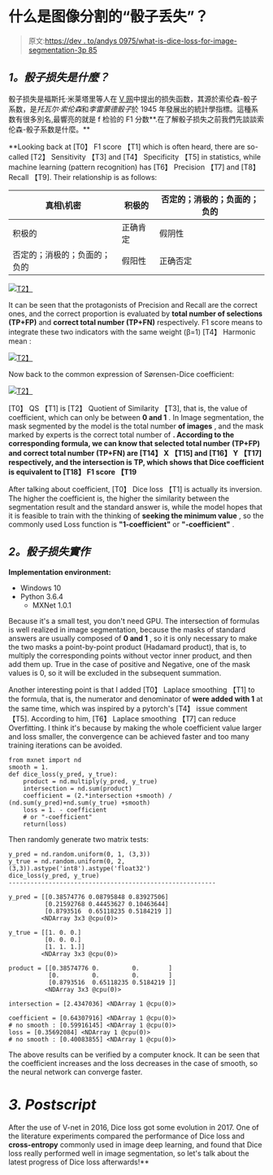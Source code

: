# 什么是图像分割的“骰子丢失”？

> 原文:[https://dev . to/andys 0975/what-is-dice-loss-for-image-segmentation-3p 85](https://dev.to/andys0975/what-is-dice-loss-for-image-segmentation-3p85)

## [](#1-dice-loss-%E6%98%AF%E4%BB%80%E9%BA%BC-)*1。骰子损失是什麼？*

骰子损失是福斯托·米莱塔里等人在 [V 网](https://arxiv.org/abs/1606.04797)中提出的损失函数，其源於索伦森-骰子系数，是*托瓦尔·索伦森*和*李雷蒙德骰子*於 1945 年發展出的統計學指標。這種系数有很多別名,最響亮的就是 f 检验的 F1 分数**.在了解骰子损失之前我們先談談索伦森-骰子系数是什麼。**

 **Looking back at [T0】 F1 score 【T1] which is often heard, there are so-called [T2】 Sensitivity 【T3] and [T4】 Specificity 【T5] in statistics, while machine learning (pattern recognition) has [T6】 Precision 【T7] and [T8】 Recall 【T9]. Their relationship is as follows:

| 真相\机密 | 积极的 | 否定的；消极的；负面的；负的 |
| --- | --- | --- |
| 积极的 | 正确肯定 | 假阴性 |
| 否定的；消极的；负面的；负的 | 假阳性 | 正确否定 |

[![](../Images/ae497364b39b5bf9c4795634c47d7c93.png)T2】](https://res.cloudinary.com/practicaldev/image/fetch/s--yheN3ytc--/c_limit%2Cf_auto%2Cfl_progressive%2Cq_auto%2Cw_880/https://goo.gl/fChxAU)

It can be seen that the protagonists of Precision and Recall are the correct ones, and the correct proportion is evaluated by **total number of selections (TP+FP)** and **correct total number (TP+FN)** respectively. F1 score means to integrate these two indicators with the same weight (β=1) [T4】 Harmonic mean :

[![](../Images/8239946056ba19f4637740e1b9b617fc.png)T2】](https://res.cloudinary.com/practicaldev/image/fetch/s--I-RO-dnQ--/c_limit%2Cf_auto%2Cfl_progressive%2Cq_auto%2Cw_880/https://goo.gl/ujUjny)

Now back to the common expression of Sørensen-Dice coefficient:

[![](../Images/417f5431df83854c4954d7ba0a959415.png)T2】](https://res.cloudinary.com/practicaldev/image/fetch/s--4Q4hLNss--/c_limit%2Cf_auto%2Cfl_progressive%2Cq_auto%2Cw_880/https://goo.gl/vKGyzj)

[T0】 QS 【T1] is [T2】 Quotient of Similarity 【T3], that is, the value of coefficient, which can only be between **0 and 1** . In Image segmentation, the mask segmented by the model is the total number **of images** , and the mask marked by experts is the correct total number of **. According to the corresponding formula, we can know that **selected total number (TP+FP)** and **correct total number (TP+FN)** are [T14】 X 【T15] and [T16】 Y 【T17] respectively, and the intersection is TP, which shows that Dice coefficient is equivalent to [T18】 F1 score 【T19**

After talking about coefficient, [T0】 Dice loss 【T1] is actually its inversion. The higher the coefficient is, the higher the similarity between the segmentation result and the standard answer is, while the model hopes that it is feasible to train with the thinking of **seeking the minimum value** , so the commonly used Loss function is **"1-coefficient"** or **"-coefficient"** .

## [](#2-dice-loss-%E5%AF%A6%E4%BD%9C)*2。骰子损失實作*

**Implementation environment:**

*   Windows 10
*   Python 3.6.4
    *   MXNet 1.0.1

Because it's a small test, you don't need GPU. The intersection of formulas is well realized in image segmentation, because the masks of standard answers are usually composed of **0 and 1** , so it is only necessary to make the two masks a point-by-point product (Hadamard product), that is, to multiply the corresponding points without vector inner product, and then add them up. True in the case of positive and Negative, one of the mask values is 0, so it will be excluded in the subsequent summation.

Another interesting point is that I added [T0】 Laplace smoothing 【T1] to the formula, that is, the numerator and denominator of **were added with 1** at the same time, which was inspired by a pytorch's [T4】 issue comment 【T5]. According to him, [T6】 Laplace smoothing 【T7] can reduce Overfitting. I think it's because by making the whole coefficient value larger and loss smaller, the convergence can be achieved faster and too many training iterations can be avoided.

```
from mxnet import nd
smooth = 1.
def dice_loss(y_pred, y_true):
    product = nd.multiply(y_pred, y_true)
    intersection = nd.sum(product)
    coefficient = (2.*intersection +smooth) / (nd.sum(y_pred)+nd.sum(y_true) +smooth)
    loss = 1. - coefficient
    # or "-coefficient"
    return(loss) 
```

Then randomly generate two matrix tests:

```
y_pred = nd.random.uniform(0, 1, (3,3))
y_true = nd.random.uniform(0, 2, (3,3)).astype('int8').astype('float32')
dice_loss(y_pred, y_true)
---------------------------------------------------------

y_pred = [[0.38574776 0.08795848 0.83927506]
          [0.21592768 0.44453627 0.10463644]
          [0.8793516  0.65118235 0.5184219 ]]
         <NDArray 3x3 @cpu(0)>

y_true = [[1. 0. 0.]
          [0. 0. 0.]
          [1. 1. 1.]]
         <NDArray 3x3 @cpu(0)>

product = [[0.38574776 0.         0.        ]
           [0.         0.         0.        ]
           [0.8793516  0.65118235 0.5184219 ]]
          <NDArray 3x3 @cpu(0)>

intersection = [2.4347036] <NDArray 1 @cpu(0)>

coefficient = [0.64307916] <NDArray 1 @cpu(0)>
# no smooth : [0.59916145] <NDArray 1 @cpu(0)> 
loss = [0.35692084] <NDArray 1 @cpu(0)>
# no smooth : [0.40083855] <NDArray 1 @cpu(0)> 
```

The above results can be verified by a computer knock. It can be seen that the coefficient increases and the loss decreases in the case of smooth, so the neural network can converge faster.

# [](#3-%E5%BE%8C%E8%A8%98)*3\. Postscript*

After the use of V-net in 2016, Dice loss got some evolution in 2017\. One of the literature experiments compared the performance of Dice loss and **cross-entropy** commonly used in image deep learning, and found that Dice loss really performed well in image segmentation, so let's talk about the latest progress of Dice loss afterwards!**